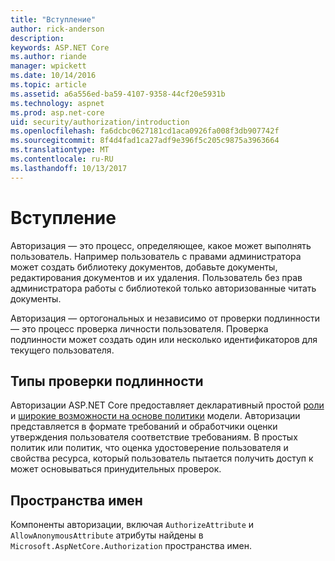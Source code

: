 ```yaml
---
title: "Вступление"
author: rick-anderson
description: 
keywords: ASP.NET Core
ms.author: riande
manager: wpickett
ms.date: 10/14/2016
ms.topic: article
ms.assetid: a6a556ed-ba59-4107-9358-44cf20e5931b
ms.technology: aspnet
ms.prod: asp.net-core
uid: security/authorization/introduction
ms.openlocfilehash: fa6dcbc0627181cd1aca0926fa008f3db907742f
ms.sourcegitcommit: 8f4d4fad1ca27adf9e396f5c205c9875a3963664
ms.translationtype: MT
ms.contentlocale: ru-RU
ms.lasthandoff: 10/13/2017
---
```

# <a name="introduction"></a>Вступление

<a name="security-authorization-introduction"></a>

Авторизация — это процесс, определяющее, какое может выполнять пользователь. Например пользователь с правами администратора может создать библиотеку документов, добавьте документы, редактирования документов и их удаления. Пользователь без прав администратора работы с библиотекой только авторизованные читать документы.

Авторизация — ортогональных и независимо от проверки подлинности — это процесс проверка личности пользователя. Проверка подлинности может создать один или несколько идентификаторов для текущего пользователя.

## <a name="authorization-types"></a>Типы проверки подлинности

Авторизации ASP.NET Core предоставляет декларативный простой [роли](roles.md#security-authorization-role-based) и [широкие возможности на основе политики](policies.md#security-authorization-policies-based) модели. Авторизации представляется в формате требований и обработчики оценки утверждения пользователя соответствие требованиям. В простых политик или политик, что оценка удостоверение пользователя и свойства ресурса, который пользователь пытается получить доступ к может основываться принудительных проверок.

## <a name="namespaces"></a>Пространства имен

Компоненты авторизации, включая `AuthorizeAttribute` и `AllowAnonymousAttribute` атрибуты найдены в `Microsoft.AspNetCore.Authorization` пространства имен.
